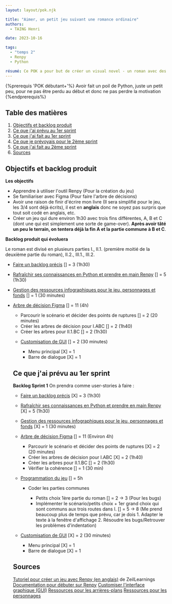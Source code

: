 ```yaml
---
layout: layout/pok.njk

title: "Aimer, un petit jeu suivant une romance ordinaire"
authors:
  - TAING Henri

date: 2023-10-16

tags:
  - "temps 2"
  - Renpy
  - Python

résumé: Ce POK a pour but de créer un visual novel - un roman avec des images dans lequel on peut faire des choix pour orienter l'histoire - à l'aide de Renpy. Il reprendra un roman que j'ai écrit, mais que je n'ai pas fini. Ce sera l'occasion pour moi de finir de l'écrire et de coder un petit jeu.
---
```


{%prerequis 'POK débutant+'%}
Avoir fait un poil de Python, juste un petit peu, pour ne pas être perdu au début et donc ne pas perdre la motivation
{%endprerequis%}

## Table des matières

1. [Objectifs et backlog produit](#section-1)
2. [Ce que j'ai prévu au 1er sprint](#section-2)
3. [Ce que j'ai fait au 1er sprint](#section-3)
4. [Ce que je prévoyais pour le 2ème sprint](#section-4)
5. [Ce que j'ai fait au 2ème sprint](#section-5)
6. [Sources](#section-6)

## Objectifs et backlog produit <a id="section-1"></a>

**Les objectifs**

- Apprendre à utiliser l'outil Renpy (Pour la création du jeu)
- Se familiariser avec Figma (Pour faire l'arbre de décisions)
- Avoir une raison de finir d'écrire mon livre (Il sera simplifié pour le jeu, les 3/4 sont déjà écrits), il est en **anglais** donc ne soyez pas surpris que tout soit codé en anglais, etc.
- Créer un jeu qui dure environ 1h30 avec trois fins différentes, A, B et C (dont une qui est simplement une sorte de game-over). **Après avoir tâté un peu le terrain, on tentera déjà la fin A et la partie commune à B et C**.

**Backlog produit qui évoluera**

Le roman est divisé en plusieurs parties I., II.1. (première moitié de la deuxième partie du roman), II.2., III.1., III.2.

- <u>Faire un backlog précis</u> [] = 3 (1h30)

- <u>Rafraîchir ses connaissances en Python et prendre en main Renpy</u> [] = 5 (1h30)

- <u>Gestion des ressources infographiques pour le jeu, personnages et fonds</u> [] = 1 (30 minutes)

- <u>Arbre de décision Figma</u> [] = 11 (4h)

  - Parcourir le scénario et décider des points de ruptures [] = 2 (20 minutes)
  - Créer les arbres de décision pour I.ABC [] = 2 (1h40)
  - Créer les arbres pour II.1.BC [] = 2 (1h30)
    <!-- - Créer les arbres pour II.2.B [] = 1 (40 min) -->
    <!-- - Créer les arbres pour III.B [] = 1 (30 min)
  - Créer les arbres pour III.C [] = 1 (40 min) -->
  - Vérifier la cohérence [] = 1 (30 min)

- <u>Programmation du jeu</u> [] = 34

  - Coder les parties communes [] = 15 (10h)

    - Définir les flags qui nous serviront pour passer d'une route à l'autre [] = 5
    - Petits choix 1ère partie du roman [] = 3
    - Implémenter le scénario/petits choix + 1er grand choix qui sont communs aux trois routes dans I. [] = 5
    - Implémenter scénario/petits choix + 2e grand choix + 3e grand choix qui sont communs aux routes B et C dans II.1. [] = 5
    - Mettre les fonds/personnages dans I. [] = 2
    - Mettre les transitions dans I. [] = 1
    - Mettre les fonds/personnages dans I. [] = 2
    - Mettre les transitions dans I. [] = 1

  - Route A [] = 5 (1h)

    - Pages fin A [] = 1
    - Mettre les fonds qui manquent [] = 1
    - Mettre les transitions [] = 1

  - Route B [] = 7 (1h)

    - Pages fin B [] = 1
    - Mettre les fonds qui manquent [] = 1
    - Mettre les transitions [] = 1

  <!-- - Route C [] = 7 (1h30)
    - Petits choix II.2.C après 2ème grande décision [] = 2
    - Petits choix III.C après 3ème grande décision [] = 2
    - Page fin C [] = 1
    - Mettre les fonds qui manquent [] = 1
    - Mettre les transitions [] = 1 -->

- <u>Customisation de GUI</u> [] = 2 (30 minutes)
  - Menu principal [X] = 1
  - Barre de dialogue [X] = 1

## Ce que j'ai prévu au 1er sprint <a id="section-2"></a>

**Backlog Sprint 1**
On prendra comme user-stories à faire :

- <u>Faire un backlog précis</u> [X] = 3 (1h30)

- <u>Rafraîchir ses connaissances en Python et prendre en main Renpy</u> [X] = 5 (1h30)

- <u>Gestion des ressources infographiques pour le jeu, personnages et fonds</u> [X] = 1 (30 minutes)

- <u>Arbre de décision Figma</u> [] = 11 (Environ 4h)

  - Parcourir le scénario et décider des points de ruptures [X] = 2 (20 minutes)
  - Créer les arbres de décision pour I.ABC [X] = 2 (1h40)
  - Créer les arbres pour II.1.BC [] = 2 (1h30)
  - Vérifier la cohérence [] = 1 (30 min)

- <u>Programmation du jeu</u> [] = 5h

  - Coder les parties communes

    - Petits choix 1ère partie du roman [] = 2 -> 3 (Pour les bugs)
    - Implémenter le scénario/petits choix + 1er grand choix qui sont communs aux trois routes dans I. [] = 5 -> 8 (Me prend beaucoup plus de temps que prévu, car je dois 1. Adapter le texte à la fenêtre d'affichage 2. Résoudre les bugs/Retrouver les problèmes d'indentation)

- <u>Customisation de GUI</u> [X] = 2 (30 minutes)
  - Menu principal [X] = 1
  - Barre de dialogue [X] = 1

## Sources <a id="section-6"></a>

[Tutoriel pour créer un jeu avec Renpy (en anglais)](https://www.youtube.com/watch?v=C3Ldd-5PKCw&ab_channel=ZeilLearnings) de ZeilLearnings
[Documentation pour débuter sur Renpy](https://www.renpy.org/doc/html/quickstart.html)
[Customiser l'interface graphique (GUI)](https://www.renpy.org/doc/html/gui.html#gui)
[Ressources pour les arrières-plans](https://lemmasoft.renai.us/forums/viewtopic.php?t=17302)
[Ressources pour les personnages](https://sutemo.itch.io/)
